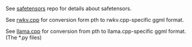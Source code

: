 See [safetensors](https://github.com/huggingface/safetensors) repo for details about safetensors.

See [rwkv.cpp](https://github.com/saharNooby/rwkv.cpp/tree/master/rwkv) for conversion form pth to rwkv.cpp-specific ggml format.

See [llama.cpp](https://github.com/ggerganov/llama.cpp) for conversion from pth to llama.cpp-specific ggml format. (The *.py files)

